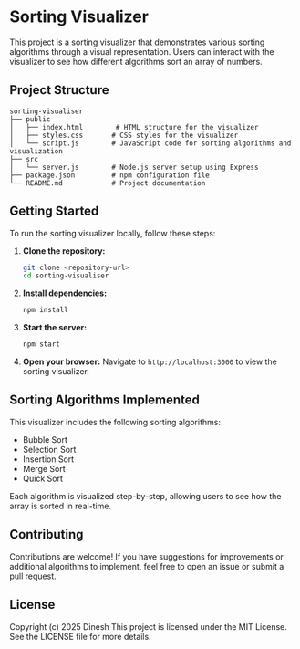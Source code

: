 # Sorting Visualizer

This project is a sorting visualizer that demonstrates various sorting algorithms through a visual representation. Users can interact with the visualizer to see how different algorithms sort an array of numbers.

## Project Structure

```
sorting-visualiser
├── public
│   ├── index.html        # HTML structure for the visualizer
│   ├── styles.css       # CSS styles for the visualizer
│   └── script.js        # JavaScript code for sorting algorithms and visualization
├── src
│   └── server.js        # Node.js server setup using Express
├── package.json         # npm configuration file
└── README.md            # Project documentation
```

## Getting Started

To run the sorting visualizer locally, follow these steps:

1. **Clone the repository:**
   ```bash
   git clone <repository-url>
   cd sorting-visualiser
   ```

2. **Install dependencies:**
   ```bash
   npm install
   ```

3. **Start the server:**
   ```bash
   npm start
   ```

4. **Open your browser:**
   Navigate to `http://localhost:3000` to view the sorting visualizer.

## Sorting Algorithms Implemented

This visualizer includes the following sorting algorithms:

- Bubble Sort
- Selection Sort
- Insertion Sort
- Merge Sort
- Quick Sort

Each algorithm is visualized step-by-step, allowing users to see how the array is sorted in real-time.

## Contributing

Contributions are welcome! If you have suggestions for improvements or additional algorithms to implement, feel free to open an issue or submit a pull request.

## License
Copyright (c) 2025 Dinesh
This project is licensed under the MIT License. See the LICENSE file for more details.